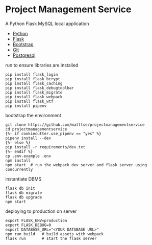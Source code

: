 # Project Management Service

A Python Flask MySQL local application

- [Python](https://www.python.org/downloads/) 
- [Flask](http://flask.pocoo.org/)
- [Bootstrap](https://getbootstrap.com/)
- [Git](https://gist.github.com/derhuerst/1b15ff4652a867391f03)
- [Postgresql](http://www.postgresqltutorial.com/install-postgresql/)

run to ensure libraries are installed
```
pip install flask_login
pip install flask_bcrypt
pip install flask_caching
pip install flask_debugtoolbar
pip install flask_migrate
pip install flask_webpack
pip install flask_wtf
pip install pipenv
```

bootstrap the environment
```
git clone https://github.com/matttse/projectmanagementservice
cd projectmanagementservice
{%- if cookiecutter.use_pipenv == "yes" %}
pipenv install --dev
{%- else %}
pip install -r requirements/dev.txt
{%- endif %}
cp .env.example .env
npm install
npm start  # run the webpack dev server and flask server using concurrently
```

instantiate DBMS
```
flask db init
flask db migrate
flask db upgrade
npm start
```

deploying to production on server
```
export FLASK_ENV=production
export FLASK_DEBUG=0
export DATABASE_URL="<YOUR DATABASE URL>"
npm run build   # build assets with webpack
flask run       # start the flask server
```
